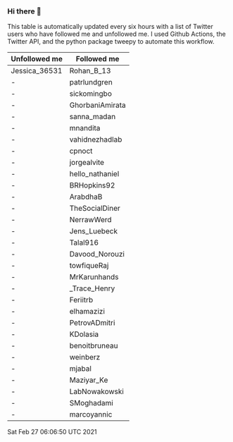 ### Hi there 👋

This table is automatically updated every six hours with a list of Twitter users who have followed me and unfollowed me. I used Github Actions, the Twitter API, and the python package tweepy to automate this workflow.

| Unfollowed me |  Followed me |
| --- | --- |
|Jessica_36531|Rohan_B_13|
|-|patrlundgren|
|-|sickomingbo|
|-|GhorbaniAmirata|
|-|sanna_madan|
|-|mnandita|
|-|vahidnezhadlab|
|-|cpnoct|
|-|jorgealvite|
|-|hello_nathaniel|
|-|BRHopkins92|
|-|ArabdhaB|
|-|TheSocialDiner|
|-|NerrawWerd|
|-|Jens_Luebeck|
|-|Talal916|
|-|Davood_Norouzi|
|-|towfiqueRaj|
|-|MrKarunhands|
|-|_Trace_Henry|
|-|Feriitrb|
|-|elhamazizi|
|-|PetrovADmitri|
|-|KDolasia|
|-|benoitbruneau|
|-|weinberz|
|-|mjabal|
|-|Maziyar_Ke|
|-|LabNowakowski|
|-|SMoghadami|
|-|marcoyannic|
Sat Feb 27 06:06:50 UTC 2021
